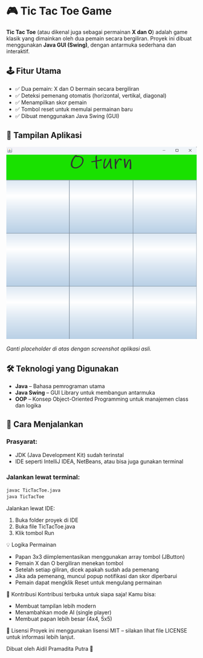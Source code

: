 # 🎮 Tic Tac Toe Game

**Tic Tac Toe** (atau dikenal juga sebagai permainan **X dan O**) adalah game klasik yang dimainkan oleh dua pemain secara bergiliran. Proyek ini dibuat menggunakan **Java GUI (Swing)**, dengan antarmuka sederhana dan interaktif.

## 🕹️ Fitur Utama

- ✅ Dua pemain: X dan O bermain secara bergiliran
- ✅ Deteksi pemenang otomatis (horizontal, vertikal, diagonal)
- ✅ Menampilkan skor pemain
- ✅ Tombol reset untuk memulai permainan baru
- ✅ Dibuat menggunakan Java Swing (GUI)

## 📸 Tampilan Aplikasi

![Tampilan Tic Tac Toe](https://github.com/aidilprmdta/TicTactoe/blob/main/image.png?raw=true)

*Ganti placeholder di atas dengan screenshot aplikasi asli.*

## 🛠️ Teknologi yang Digunakan

- **Java** – Bahasa pemrograman utama
- **Java Swing** – GUI Library untuk membangun antarmuka
- **OOP** – Konsep Object-Oriented Programming untuk manajemen class dan logika

## 🚀 Cara Menjalankan

### Prasyarat:
- JDK (Java Development Kit) sudah terinstal
- IDE seperti IntelliJ IDEA, NetBeans, atau bisa juga gunakan terminal

### Jalankan lewat terminal:
```bash
javac TicTacToe.java
java TicTacToe
```
Jalankan lewat IDE:
1. Buka folder proyek di IDE
2. Buka file TicTacToe.java
3. Klik tombol Run

💡 Logika Permainan
* Papan 3x3 diimplementasikan menggunakan array tombol (JButton)
* Pemain X dan O bergiliran menekan tombol
* Setelah setiap giliran, dicek apakah sudah ada pemenang
* Jika ada pemenang, muncul popup notifikasi dan skor diperbarui
* Pemain dapat mengklik Reset untuk mengulang permainan

🙌 Kontribusi
Kontribusi terbuka untuk siapa saja! Kamu bisa:
* Membuat tampilan lebih modern
* Menambahkan mode AI (single player)
* Membuat papan lebih besar (4x4, 5x5)

📃 Lisensi
Proyek ini menggunakan lisensi MIT – silakan lihat file LICENSE untuk informasi lebih lanjut.

Dibuat oleh Aidil Pramadita Putra 🧠
